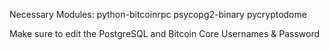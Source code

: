 Necessary Modules:
python-bitcoinrpc psycopg2-binary pycryptodome

Make sure to edit the PostgreSQL and Bitcoin Core  Usernames & Password
